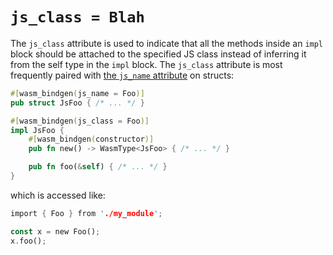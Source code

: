 # `js_class = Blah`

The `js_class` attribute is used to indicate that all the methods inside an
`impl` block should be attached to the specified JS class instead of inferring
it from the self type in the `impl` block. The `js_class` attribute is most
frequently paired with [the `js_name` attribute](js_name.html) on structs:

```rust
#[wasm_bindgen(js_name = Foo)]
pub struct JsFoo { /* ... */ }

#[wasm_bindgen(js_class = Foo)]
impl JsFoo {
    #[wasm_bindgen(constructor)]
    pub fn new() -> WasmType<JsFoo> { /* ... */ }

    pub fn foo(&self) { /* ... */ }
}
```

which is accessed like:

```rust
import { Foo } from './my_module';

const x = new Foo();
x.foo();
```
